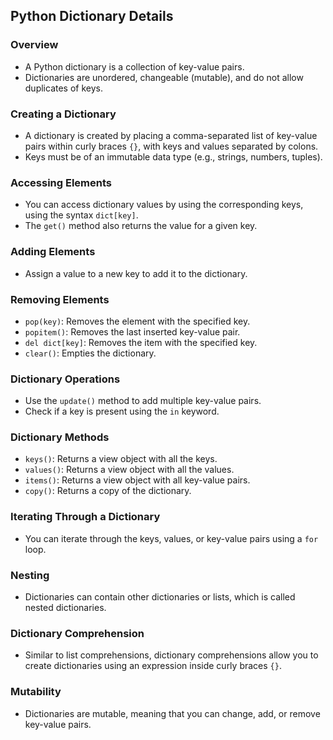 ## Python Dictionary Details

### Overview
- A Python dictionary is a collection of key-value pairs.
- Dictionaries are unordered, changeable (mutable), and do not allow duplicates of keys.

### Creating a Dictionary
- A dictionary is created by placing a comma-separated list of key-value pairs within curly braces `{}`, with keys and values separated by colons.
- Keys must be of an immutable data type (e.g., strings, numbers, tuples).

### Accessing Elements
- You can access dictionary values by using the corresponding keys, using the syntax `dict[key]`.
- The `get()` method also returns the value for a given key.

### Adding Elements
- Assign a value to a new key to add it to the dictionary.

### Removing Elements
- `pop(key)`: Removes the element with the specified key.
- `popitem()`: Removes the last inserted key-value pair.
- `del dict[key]`: Removes the item with the specified key.
- `clear()`: Empties the dictionary.

### Dictionary Operations
- Use the `update()` method to add multiple key-value pairs.
- Check if a key is present using the `in` keyword.

### Dictionary Methods
- `keys()`: Returns a view object with all the keys.
- `values()`: Returns a view object with all the values.
- `items()`: Returns a view object with all key-value pairs.
- `copy()`: Returns a copy of the dictionary.

### Iterating Through a Dictionary
- You can iterate through the keys, values, or key-value pairs using a `for` loop.

### Nesting
- Dictionaries can contain other dictionaries or lists, which is called nested dictionaries.

### Dictionary Comprehension
- Similar to list comprehensions, dictionary comprehensions allow you to create dictionaries using an expression inside curly braces `{}`.

### Mutability
- Dictionaries are mutable, meaning that you can change, add, or remove key-value pairs.
